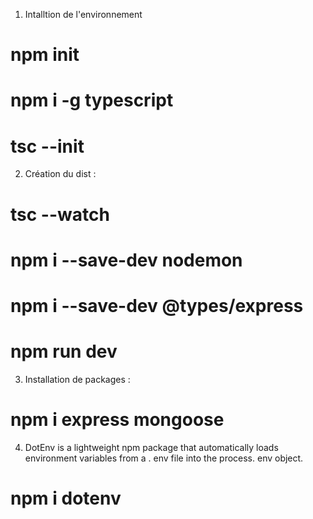 1) Intalltion de l'environnement  
# npm init 
# npm i -g typescript
# tsc --init

2) Création du dist : 
# tsc --watch
# npm i --save-dev nodemon
# npm i --save-dev @types/express
# npm run dev

3) Installation de packages :
# npm i express mongoose

4) DotEnv is a lightweight npm package that automatically loads environment variables from a . env file 
   into the process. env object.
# npm i dotenv  
